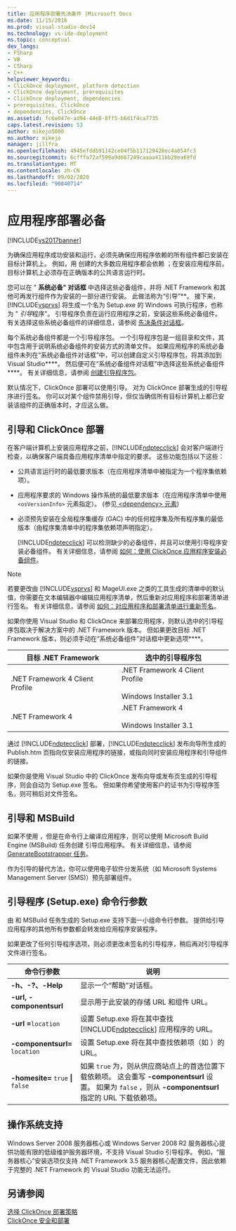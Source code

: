 ```yaml
---
title: 应用程序部署先决条件 |Microsoft Docs
ms.date: 11/15/2016
ms.prod: visual-studio-dev14
ms.technology: vs-ide-deployment
ms.topic: conceptual
dev_langs:
- FSharp
- VB
- CSharp
- C++
helpviewer_keywords:
- ClickOnce deployment, platform detection
- ClickOnce deployment, prerequisites
- ClickOnce deployment, dependencies
- prerequisites, ClickOnce
- dependencies, ClickOnce
ms.assetid: fc6e047e-ad94-44e8-8ff5-b6d1f4ca7735
caps.latest.revision: 53
author: mikejo5000
ms.author: mikejo
manager: jillfra
ms.openlocfilehash: 4945efddb91142ce04f5b117129428ec4a054fc3
ms.sourcegitcommit: 6cfffa72af599a9d667249caaaa411bb28ea69fd
ms.translationtype: MT
ms.contentlocale: zh-CN
ms.lasthandoff: 09/02/2020
ms.locfileid: "90840714"
---
```

# <a name="application-deployment-prerequisites"></a>应用程序部署必备
[!INCLUDE[vs2017banner](../includes/vs2017banner.md)]

为确保应用程序成功安装和运行，必须先确保应用程序依赖的所有组件都已安装在目标计算机上。 例如，用  创建的大多数应用程序都会依赖 ；在安装应用程序前，目标计算机上必须存在正确版本的公共语言运行时。  
  
 您可以在 " **系统必备" 对话框** 中选择这些必备组件，并将 .NET Framework 和其他可再发行组件作为安装的一部分进行安装。 此做法称为“引导”**。 接下来， [!INCLUDE[vsprvs](../includes/vsprvs-md.md)] 将生成一个名为 Setup.exe 的 Windows 可执行程序，也称为 " *引导*程序"。 引导程序负责在运行应用程序之前，安装这些系统必备组件。 有关选择这些系统必备组件的详细信息，请参阅 [先决条件对话框](../ide/reference/prerequisites-dialog-box.md)。  
  
 每个系统必备组件都是一个引导程序包。 一个引导程序包是一组目录和文件，其中包含用于说明系统必备组件的安装方式的清单文件。 如果应用程序的系统必备组件未列在“系统必备组件对话框”中，可以创建自定义引导程序包，将其添加到 Visual Studio****。 然后便可在“系统必备组件对话框”中选择这些系统必备组件****。 有关详细信息，请参阅 [创建引导程序包](../deployment/creating-bootstrapper-packages.md)。  
  
 默认情况下，ClickOnce 部署可以使用引导。 对为 ClickOnce 部署生成的引导程序进行签名。 你可以对某个组件禁用引导，但仅当确信所有目标计算机上都已安装该组件的正确版本时，才应这么做。  
  
## <a name="bootstrapping-and-clickonce-deployment"></a>引导和 ClickOnce 部署  
 在客户端计算机上安装应用程序之前，[!INCLUDE[ndptecclick](../includes/ndptecclick-md.md)] 会对客户端进行检查，以确保客户端具备应用程序清单中指定的要求。 这些功能包括以下这些：  
  
- 公共语言运行时的最低要求版本（在应用程序清单中被指定为一个程序集依赖项）。  
  
- 应用程序要求的 Windows 操作系统的最低要求版本（在应用程序清单中使用 `<osVersionInfo>` 元素指定）。  (参见[ \<dependency> 元素](../deployment/dependency-element-clickonce-application.md))   
  
- 必须预先安装在全局程序集缓存 (GAC) 中的任何程序集及所有程序集的最低版本（由程序集清单中的程序集依赖项声明指定）。  
  
  [!INCLUDE[ndptecclick](../includes/ndptecclick-md.md)] 可以检测缺少的必备组件，并且可以使用引导程序安装必备组件。 有关详细信息，请参阅 [如何：使用 ClickOnce 应用程序安装必备组件](../deployment/how-to-install-prerequisites-with-a-clickonce-application.md)。  
  
> [!NOTE]
> 若要更改由 [!INCLUDE[vsprvs](../includes/vsprvs-md.md)] 和 MageUI.exe 之类的工具生成的清单中的默认值，你需要在文本编辑器中编辑应用程序清单，然后重新对应用程序和部署清单进行签名。 有关详细信息，请参阅 [如何：对应用程序和部署清单进行重新签名](../deployment/how-to-re-sign-application-and-deployment-manifests.md)。  
  
 如果你使用 Visual Studio 和 ClickOnce 来部署应用程序，则默认选中的引导程序包取决于解决方案中的 .NET Framework 版本。 但如果更改目标 .NET Framework 版本，则必须手动在“系统必备组件”对话框中更新选项****。  
  
|目标 .NET Framework|选中的引导程序包|  
|---------------------------|------------------------------------|  
|.NET Framework 4 Client Profile|.NET Framework 4 Client Profile<br /><br /> Windows Installer 3.1|  
|.NET Framework 4|.NET Framework 4<br /><br /> Windows Installer 3.1|  
  
 通过 [!INCLUDE[ndptecclick](../includes/ndptecclick-md.md)] 部署，[!INCLUDE[ndptecclick](../includes/ndptecclick-md.md)] 发布向导所生成的 Publish.htm 页指向仅安装应用程序的链接，或指向同时安装应用程序和引导组件的链接。  
  
 如果你是使用 Visual Studio 中的 ClickOnce 发布向导或发布页生成的引导程序，则会自动为 Setup.exe 签名。 但如果你希望使用客户的证书为引导程序签名，则可稍后对文件签名。  
  
## <a name="bootstrapping-and-msbuild"></a>引导和 MSBuild  
 如果不使用 ，但是在命令行上编译应用程序，则可以使用 Microsoft Build Engine (MSBuild) 任务创建  引导应用程序。 有关详细信息，请参阅 [GenerateBootstrapper 任务](../msbuild/generatebootstrapper-task.md)。  
  
 作为引导的替代方法，你可以使用电子软件分发系统（如 Microsoft Systems Management Server (SMS)）预先部署组件。  
  
## <a name="bootstrapper-setupexe-command-line-arguments"></a>引导程序 (Setup.exe) 命令行参数  
 由  和 MSBuild 任务生成的 Setup.exe 支持下面一小组命令行参数。 提供给引导应用程序的其他所有参数都会转发给应用程序安装程序。  
  
 如果更改了任何引导程序选项，则必须更改未签名的引导程序，稍后再对引导程序文件进行签名。  
  
|命令行参数|说明|  
|---------------------------|-----------------|  
|**-h、-?、-Help**|显示一个“帮助”对话框。|  
|**-url, -componentsurl**|显示用于此安装的存储 URL 和组件 URL。|  
|**-url =**`location`|设置 Setup.exe 将在其中查找 [!INCLUDE[ndptecclick](../includes/ndptecclick-md.md)] 应用程序的 URL。|  
|**-componentsurl=** `location`|设置 Setup.exe 将在其中查找依赖项（如 ）的 URL。|  
|**-homesite=** `true` **&#124;** `false`|如果 `true` 为，则从供应商站点上的首选位置下载依赖项。 这会重写 **-componentsurl** 设置。 如果为 `false` ，则从 **-componentsurl**指定的 URL 下载依赖项。|  
  
## <a name="operating-system-support"></a>操作系统支持  
 Windows Server 2008 服务器核心或 Windows Server 2008 R2 服务器核心提供功能有限的低级维护服务器环境，不支持 Visual Studio 引导程序。 例如，“服务器核心”安装选项仅支持 .NET Framework 3.5 服务器核心配置文件，因此依赖于完整的 .NET Framework 的 Visual Studio 功能无法运行。  
  
## <a name="see-also"></a>另请参阅  
 [选择 ClickOnce 部署策略](../deployment/choosing-a-clickonce-deployment-strategy.md)   
 [ClickOnce 安全和部署](../deployment/clickonce-security-and-deployment.md)
